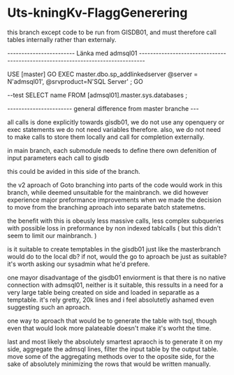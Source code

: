 # Uts-kningKv-FlaggGenerering

this branch except code to be run from GISDB01, and must therefore call tables internally rather than externaly.

------------------------ Länka med admsql01 --------------------------------------------------------------------------------

USE [master]
GO
EXEC master.dbo.sp_addlinkedserver
    @server = N'admsql01',
    @srvproduct=N'SQL Server' ;
GO

--test
SELECT name FROM [admsql01].master.sys.databases ;

----------------------- general difference from master branche ---

all calls is done explicitly towards gisdb01, we do not use any openquery or exec statements 
we do not need variables therefore.
also, we do not need to make calls to store them locally and call for completion externally.

in main branch, each submodule needs to define there own defenition of input parameters each call to gisdb

this could be avided in this side of the branch.

the v2 aproach of Goto branching into parts of the code would work in this branch, while deemed unsuitable for the mainbranch.
we did however experience major preformance improvements when we made the decision to move from the branching aproach
into separate batch statemetns.

the benefit with this is obeusly less massive calls, less complex subqueries with possible loss in preformance by non indexed tablcalls
( but this didn't seem to limit our mainbranch. )

is it suitable to create temptables in the gisdb01 just like the masterbranch would do to the local db?
if not, would the go to aproach be just as suitable?
it's worth asking our sysadmin what he'd prefere.

one mayor disadvantage of the gisdb01 enviorment is that there is no native connection with admsql01, neither is it suitable, 
this ressults in a need for a very large table being created on side and loaded in separatle as a temptable.
it's rely gretty, 20k lines and i feel absolutetly ashamed even suggesting such an aproach.

one way to aproach that would be to generate the table with tsql, though even that would look more palateable doesn't make it's worht the time.

last and most likely the absolutely smartest apraoch is to generate it on my side, aggregate the admsql lines, filter the input table by the output table.
move some of the aggregating methods over to the oposite side, for the sake of absolutely minimizing the rows that would be written manually.



